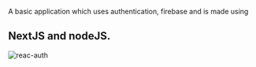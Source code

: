 A basic application which uses authentication, firebase and is made using 
## NextJS and nodeJS.

![reac-auth](https://user-images.githubusercontent.com/111074881/194770220-8517f147-7082-43a7-a02c-88c0ec06fb7e.JPG)




